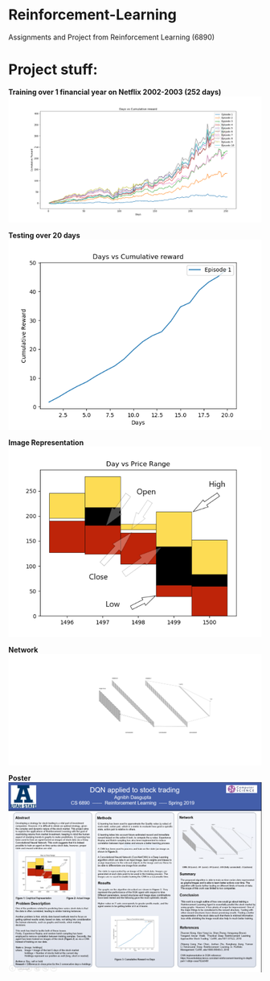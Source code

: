 # Reinforcement-Learning
Assignments and Project from Reinforcement Learning (6890)


<h1>Project stuff:</h1>

**Training over 1 financial year on Netflix 2002-2003 (252 days)**
![Training over 1 financial year on Netflix 2002-2003 (252 days)](/Project/images/train.png)

**Testing over 20 days**
![Testing Over 20 days](/Project/images/test.png)

**Image Representation**
![Image Representation](/Project/images/Figure_1_Edited.png)

**Network**
![Network](/Project/images/nn.svg)

**Poster**
![Poster](/Project/images/Capture.png)

